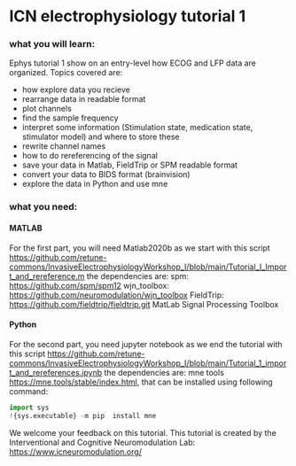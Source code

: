 # ICN electrophysiology tutorial 1

### what you will learn:
Ephys tutorial 1 show on an entry-level how ECOG and LFP data are organized. Topics covered are:
* how explore data you recieve
* rearrange data in readable format
* plot channels
* find the sample frequency
* interpret some information (Stimulation state, medication state, stimulator model) and where to store these
* rewrite channel names
* how to do rereferencing of the signal
* save your data in Matlab, FieldTrip or SPM readable format
* convert your data to BIDS format (brainvision)
* explore the data in Python and use mne

### what you need:
#### MATLAB
For the first part, you will need Matlab2020b as we start with this script https://github.com/retune-commons/InvasiveElectrophysiologyWorkshop_I/blob/main/Tutorial_I_Import_and_rereference.m
the dependencies are:
spm: https://github.com/spm/spm12
wjn_toolbox: https://github.com/neuromodulation/wjn_toolbox
FieldTrip: https://github.com/fieldtrip/fieldtrip.git
MatLab Signal Processing Toolbox

#### Python
For the second part, you need jupyter notebook as we end the tutorial with this script https://github.com/retune-commons/InvasiveElectrophysiologyWorkshop_I/blob/main/Tutorial_1_import_and_rereferences.ipynb
the dependencies are:
mne tools https://mne.tools/stable/index.html, that can be installed using following command:
```python
import sys
!{sys.executable} -m pip  install mne
```

We welcome your feedback on this tutorial.
This tutorial is created by the Interventional and Cognitive Neuromodulation Lab: https://www.icneuromodulation.org/
